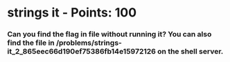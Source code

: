  
# strings it - Points: 100


### Can you find the flag in file without running it? You can also find the file in /problems/strings-it_2_865eec66d190ef75386fb14e15972126 on the shell server.
